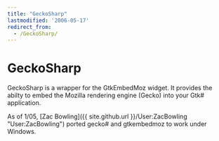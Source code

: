 ```yaml
---
title: "GeckoSharp"
lastmodified: '2006-05-17'
redirect_from:
  - /GeckoSharp/
---
```


GeckoSharp
==========

GeckoSharp is a wrapper for the GtkEmbedMoz widget. It provides the abilty to embed the Mozilla rendering engine (Gecko) into your Gtk\# application.

As of 1/05, [Zac Bowling]({{ site.github.url }}/User:ZacBowling "User:ZacBowling") ported gecko\# and gtkembedmoz to work under Windows.

